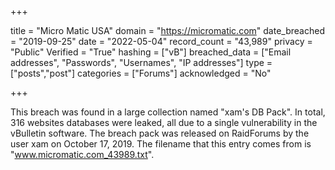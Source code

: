 +++

title = "Micro Matic USA"
domain = "https://micromatic.com"
date_breached = "2019-09-25"
date = "2022-05-04"
record_count = "43,989"
privacy = "Public"
Verified = "True"
hashing = ["vB"]
breached_data = ["Email addresses", "Passwords", "Usernames", "IP addresses"]
type = ["posts","post"]
categories = ["Forums"]
acknowledged = "No"


+++


This breach was found in a large collection named "xam's DB Pack". In total, 316 websites databases were leaked, all due to a single vulnerability in the vBulletin software. The breach pack was released on RaidForums by the user xam on October 17, 2019. The filename that this entry comes from is "www.micromatic.com_43989.txt".

